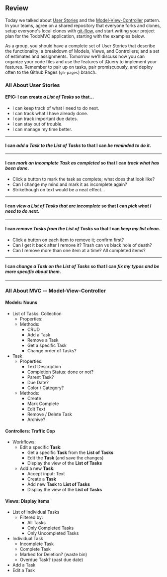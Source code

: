 ## Review

Today we talked about [User Stories](http://en.wikipedia.org/wiki/User_story) and the [Model-View-Controller](http://en.wikipedia.org/wiki/Model%E2%80%93view%E2%80%93controller) pattern. In your teams, agree on a shared repository that everyone forks and clones, setup everyone's local clones with [git-flow](http://nvie.com/posts/a-successful-git-branching-model/), and start writing your project plan for the TodoMVC application, starting with the examples below.

As a group, you should have a complete set of User Stories that describe the functionality; a breakdown of Models, Views, and Controllers; and a set of estimates and assignments. Tomorrow we'll discuss how you can organize your code files and use the features of jQuery to implement your features. Remember to pair up on tasks, pair promiscuously, and deploy often to the Github Pages (`gh-pages`) branch.

### All About User Stories

#### EPIC: I can create _a **List of Tasks**_ so that...

* I can keep track of what I need to do next.
* I can track what I have already done.
* I can track important due dates.
* I can stay out of trouble.
* I can manage my time better.

----

#### I can _add a **Task** to the **List of Tasks**_ to that I can _be reminded to do it_.

----

#### I can _mark an incomplete **Task** as completed_ so that I can _track what has been done_.

* Click a button to mark the task as complete; what does that look like?
* Can I change my mind and mark it as incomplete again?
* Strikethough on text would be a neat effect...

----

#### I can _view a **List of Tasks** that are incomplete_ so that I can _pick what I need to do next_.

----

#### I can _remove **Tasks** from the **List of Tasks**_ so that I can _keep my list clean_.

* Click a button on each item to remove it; confirm first?
* Can I get it back after I remove it? Trash can vs black hole of death?
* Can I remove more than one item at a time? All completed items?

----

#### I can _change a **Task** on the **List of Tasks**_ so that I can _fix my typos and be more specific about them_.

---

### All About MVC -- Model-View-Controller

#### Models: Nouns

* List of Tasks: Collection
  * Properties:
  * Methods:
    * CRUD
    * Add a Task
    * Remove a Task
    * Get a specific Task
    * Change order of Tasks?
* Task
  * Properties:
    * Text Description
    * Completion Status: done or not?
    * Parent Task?
    * Due Date?
    * Color / Category?
  * Methods:
    * Create
    * Mark Complete
    * Edit Text
    * Remove / Delete Task
    * Archive?

#### Controllers: Traffic Cop

* Workflows:
  * Edit a specific **Task**:
    * Get a specific **Task** from the **List of Tasks**
    * Edit the **Task** (and save the changes)
    * Display the view of the **List of Tasks**
  * Add a new **Task**:
    * Accept input: Text
    * Create a **Task**
    * Add new **Task** to **List of Tasks**
    * Display the view of the **List of Tasks**

#### Views: Display Items

* List of Individual Tasks
  * Filtered by:
    * All Tasks
    * Only Completed Tasks
    * Only Uncompleted Tasks
* Individual Task
  * Incomplete Task
  * Complete Task
  * Marked for Deletion? (waste bin)
  * Overdue Task? (past due date)
* Add a Task
* Edit a Task
